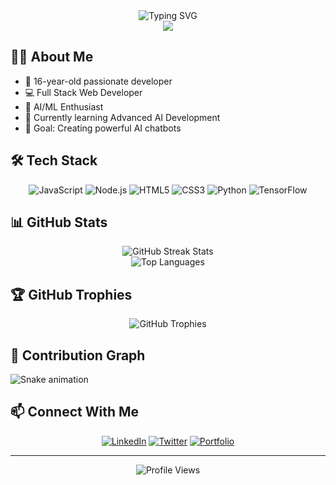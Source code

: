 <div align="center">
  <img src="https://readme-typing-svg.herokuapp.com?font=Fira+Code&weight=500&size=40&pause=1000&color=3F97F7&center=true&vCenter=true&width=435&lines=Hi+%F0%9F%91%8B+I'm+Arad;Welcome+to+my+Profile!" alt="Typing SVG" />
</div>

<div align="center">
  <img src="https://github-readme-stats.vercel.app/api?username=YOUR_USERNAME&show_icons=true&theme=tokyonight" />
</div>

## 👨‍💻 About Me

- 🚀 16-year-old passionate developer
- 💻 Full Stack Web Developer
- 🤖 AI/ML Enthusiast
- 🌱 Currently learning Advanced AI Development
- 🎯 Goal: Creating powerful AI chatbots

## 🛠️ Tech Stack

<div align="center">
  
  ![JavaScript](https://img.shields.io/badge/-JavaScript-F7DF1E?style=for-the-badge&logo=javascript&logoColor=black)
  ![Node.js](https://img.shields.io/badge/-Node.js-339933?style=for-the-badge&logo=node.js&logoColor=white)
  ![HTML5](https://img.shields.io/badge/-HTML5-E34F26?style=for-the-badge&logo=html5&logoColor=white)
  ![CSS3](https://img.shields.io/badge/-CSS3-1572B6?style=for-the-badge&logo=css3&logoColor=white)
  ![Python](https://img.shields.io/badge/-Python-3776AB?style=for-the-badge&logo=python&logoColor=white)
  ![TensorFlow](https://img.shields.io/badge/-TensorFlow-FF6F00?style=for-the-badge&logo=tensorflow&logoColor=white)
  
</div>

## 📊 GitHub Stats

<div align="center">
  <img src="https://github-readme-streak-stats.herokuapp.com/?user=YOUR_USERNAME&theme=tokyonight" alt="GitHub Streak Stats" />
</div>

<div align="center">
  <img src="https://github-readme-stats.vercel.app/api/top-langs/?username=YOUR_USERNAME&layout=compact&theme=tokyonight" alt="Top Languages" />
</div>

## 🏆 GitHub Trophies

<div align="center">
  <img src="https://github-profile-trophy.vercel.app/?username=YOUR_USERNAME&theme=discord&no-frame=false&no-bg=true&margin-w=4" alt="GitHub Trophies" />
</div>

## 🐍 Contribution Graph

![Snake animation](https://github.com/YOUR_USERNAME/YOUR_USERNAME/blob/output/github-contribution-grid-snake.svg)

## 📫 Connect With Me

<div align="center">
  
[![LinkedIn](https://img.shields.io/badge/LinkedIn-0077B5?style=for-the-badge&logo=linkedin&logoColor=white)](YOUR_LINKEDIN_URL)
[![Twitter](https://img.shields.io/badge/Twitter-1DA1F2?style=for-the-badge&logo=twitter&logoColor=white)](YOUR_TWITTER_URL)
[![Portfolio](https://img.shields.io/badge/Portfolio-FF5722?style=for-the-badge&logo=google-chrome&logoColor=white)](YOUR_PORTFOLIO_URL)

</div>

---

<div align="center">
  <img src="https://komarev.com/ghpvc/?username=YOUR_USERNAME&color=blueviolet&style=flat-square&label=Profile+Views" alt="Profile Views" />
</div>

